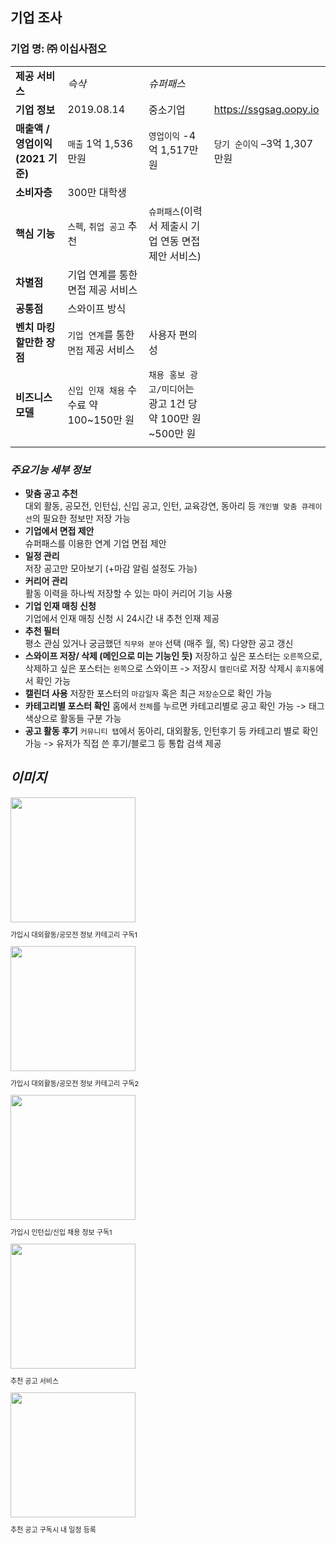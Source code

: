 ## 기업 조사 
### 기업 명: ㈜ 이십사점오 
|||||
|--|--|--|--|
|**제공 서비스**|*슥삭*|*슈퍼패스*|
|**기업 정보**|2019.08.14|중소기업|https://ssgsag.oopy.io|
|**매출액 / 영업이익 (2021 기준)**|`매출` 1억 1,536만원 | `영업이익` -4억 1,517만원 | `당기 순이익` –3억 1,307만원|
|**소비자층**|300만 대학생|||
|**핵심 기능**|`스펙`, `취업 공고` 추천|`슈퍼패스`(이력서 제출시 기업 연동 면접 제안 서비스)|
|**차별점**|기업 연계를 통한 면접 제공 서비스||
|**공통점**|스와이프 방식|
|**벤치 마킹할만한 장점**|`기업 연계`를 통한 `면접` 제공 서비스|사용자 편의성|
|**비즈니스 모델**|`신입 인재 채용` 수수료 약 100~150만 원 | `채용 홍보 광고/미디어`는 광고 1건 당 약 100만 원~500만 원| 
||

### ***주요기능 세부 정보***
- **맞춤 공고 추천** <br/>
    대외 활동, 공모전, 인턴십, 신입 공고, 인턴, 교육강연, 
    동아리 등 `개인별 맞춤 큐레이션`의 필요한 정보만 저장 가능
- **기업에서 면접 제안** <br/>
    슈퍼패스를 이용한 연계 기업 면접 제안
- **일정 관리** <br/>
    저장 공고만 모아보기 (+마감 알림 설정도 가능)
- **커리어 관리** <br/>
    활동 이력을 하나씩 저장할 수 있는 마이 커리어 기능 사용
- **기업 인재 매칭 신청** <br/>
    기업에서 인재 매칭 신청 시 24시간 내 추천 인재 제공
- **추천 필터** <br/>
    평소 관심 있거나 궁금했던 `직무와 분야` 선택 (매주 월, 목) 다양한 공고 
    갱신
- **스와이프 저장/ 삭제 (메인으로 미는 기능인 듯)**
    저장하고 싶은 포스터는 `오른쪽`으로, 삭제하고 싶은 포스터는 `왼쪽`으로 스와이프 -> 저장시 `캘린더`로 저장 삭제시 `휴지통`에서 확인 가능
- **캘린더 사용**
    저장한 포스터의 `마감일자` 혹은 최근 `저장순`으로 확인 가능
- **카테고리별 포스터 확인**
    홈에서 `전체`를 누르면 카테고리별로 공고 확인 가능
    -> 태그 색상으로 활동들 구분 가능
- **공고 활동 후기**
    `커뮤니티 탭`에서 동아리, 대외활동, 인턴후기 등 카테고리 별로 확인 가능
    -> 유저가 직접 쓴 후기/블로그 등 통합 검색 제공

## ***이미지***

<img src="https://github.com/choisimo/cli-commands/assets/150008602/dc63d489-6ebc-47dc-ae30-32746602bf4c" width="200px" heigth="200px">
<p style="font-size: 11px;">가입시 대외활동/공모전 정보 
카테고리 구독1</p>
<img src="https://github.com/choisimo/cli-commands/assets/150008602/e6da146f-ff4f-498e-b8a3-f4a345162355" width="200px" height="200px">
<p style="font-size: 11px;">가입시 대외활동/공모전 정보 카테고리 구독2</p>
<img src="https://github.com/choisimo/cli-commands/assets/150008602/e32db231-7687-4a18-a1f1-8f7e1a697f8a"
width="200px" height="200px">
<p style="font-size: 11px;">가입시 인턴십/신입 채용 정보 구독1</p>
</figure>
<img src="https://github.com/choisimo/cli-commands/assets/150008602/4cb21b47-9fa6-4188-9f3d-459cb3601336"
width="200px" height="200px">
<p style="font-size: 11px;">추천 공고 서비스</p>
<img src="https://github.com/choisimo/cli-commands/assets/150008602/fc61cba1-70a2-4bf3-a0ca-06340ac072cb"
width="200px" height="200px">
<p style="font-size: 11px;">추천 공고 구독시 내 일정 등록</p>

